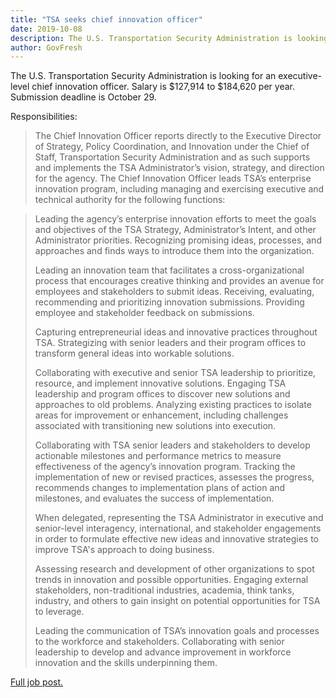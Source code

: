 ```yaml
---
title: "TSA seeks chief innovation officer"
date: 2019-10-08
description: The U.S. Transportation Security Administration is looking for an executive-level chief innovation officer.
author: GovFresh
---
```


<!-- image {"id":25070} -->
<figure class="wp-block-image"></figure>
<!-- /image -->

<!-- paragraph -->
<p>The U.S. Transportation Security Administration is looking for an executive-level chief innovation officer. Salary is $127,914 to $184,620 per year. Submission deadline is October 29.</p>
<!-- /paragraph -->

<!-- paragraph -->
<p>Responsibilities:</p>
<!-- /paragraph -->

<!-- quote -->
<blockquote class="wp-block-quote"><p>The Chief Innovation Officer reports directly to the Executive  Director of Strategy, Policy Coordination, and Innovation under the  Chief of Staff, Transportation Security Administration and as such  supports and implements the TSA Administrator’s vision, strategy, and  direction for the agency. The Chief Innovation Officer leads TSA’s  enterprise innovation program, including managing and exercising  executive and technical authority for the following functions:</p></blockquote>
<!-- /quote -->

<!-- quote -->
<blockquote class="wp-block-quote"><p>Leading the agency’s enterprise innovation efforts to meet the goals  and objectives of the TSA Strategy, Administrator’s Intent, and other  Administrator priorities. Recognizing promising ideas, processes, and  approaches and finds ways to introduce them into the organization.</p><p>Leading an innovation team that facilitates a cross-organizational  process that encourages creative thinking and provides an avenue for  employees and stakeholders to submit ideas. Receiving, evaluating,  recommending and prioritizing innovation submissions. Providing employee  and stakeholder feedback on submissions.</p><p>Capturing entrepreneurial ideas and innovative practices throughout  TSA. Strategizing with senior leaders and their program offices to  transform general ideas into workable solutions.</p><p>Collaborating with executive and senior TSA leadership to  prioritize, resource, and implement innovative solutions. Engaging TSA  leadership and program offices to discover new solutions and approaches  to old problems. Analyzing existing practices to isolate areas for  improvement or enhancement, including challenges associated with  transitioning new solutions into execution.</p><p>Collaborating with TSA senior leaders and stakeholders to develop  actionable milestones and performance metrics to measure effectiveness  of the agency’s innovation program. Tracking the implementation of new  or revised practices, assesses the progress, recommends changes to  implementation plans of action and milestones, and evaluates the success  of implementation.</p><p>When delegated, representing the TSA Administrator in executive and  senior-level interagency, international, and stakeholder engagements in  order to formulate effective new ideas and innovative strategies to  improve TSA's approach to doing business.</p><p>Assessing research and development of other organizations to spot  trends in innovation and possible opportunities. Engaging external  stakeholders, non-traditional industries, academia, think tanks,  industry, and others to gain insight on potential opportunities for TSA  to leverage.</p><p>Leading the communication of TSA’s innovation goals and processes to  the workforce and stakeholders. Collaborating with senior leadership to  develop and advance improvement in workforce innovation and the skills  underpinning them.</p></blockquote>
<!-- /quote -->

<!-- paragraph -->
<p><a href="https://www.usajobs.gov/GetJob/ViewDetails/547985900">Full job post.</a></p>
<!-- /paragraph -->
